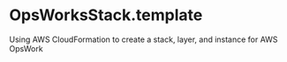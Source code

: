 # OpsWorksStack.template
Using AWS CloudFormation to create a stack, layer, and instance for AWS OpsWork
